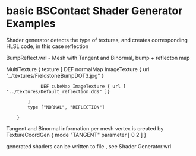 # basic BSContact Shader Generator Examples

Shader generator detects the type of textures, and creates corresponding HLSL code, in this case reflection


BumpReflect.wrl - Mesh with Tangent and Binormal, bump + reflecton map

MultiTexture   {
			texture	[
				 DEF normalMap ImageTexture { url "../textures/FieldstoneBumpDOT3.jpg" }

				 DEF cubeMap ImageTexture { url [ "../textures/Default_reflection.dds" ]}

			]
			type ["NORMAL", "REFLECTION"]

		}
		
Tangent and Binormal information per mesh vertex is created by
		TextureCoordGen	{ mode "TANGENT" parameter [ 0 2 ] }
		
		
generated shaders can be written to file , see Shader Generator.wrl